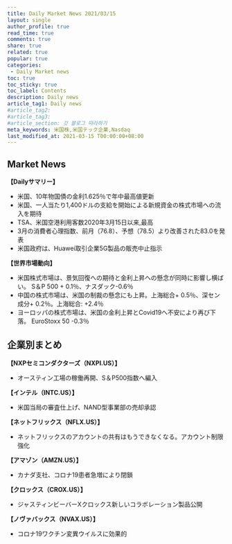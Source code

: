 ```yaml
---
title: Daily Market News 2021/03/15
layout: single
author_profile: true
read_time: true
comments: true
share: true
related: true
popular: true
categories:
 - Daily Market news
toc: true
toc_sticky: true
toc_label: Contents
description: Daily news
article_tag1: Daily news
#article_tag2:
#article_tag3:
#article_section: 깃 블로그 따라하기
meta_keywords: 米国株,米国テック企業,Nasdaq
last_modified_at: 2021-03-15 T00:00:00+08:00
---
```



## Market News


**【Dailyサマリー】**　<br>
- 米国、10年物国債の金利1.625％で年中最高値更新
- 米国、一人当たり1,400ドルの支給を開始による新規資金の株式市場への流入を期待
- TSA、米国空港利用客数2020年3月15日以来,最高
- 3月の消費者心理指数、前月（76.8）、予想（78.5）より改善された83.0を発表
- 米国政府は、Huawei取引企業5G製品の販売中止指示

 **【世界市場動向】**　<br>

 - 米国株式市場は、景気回復への期待と金利上昇への懸念が同時に影響し横ばい。 S＆P 500 + 0.1％、ナスダック-0.6％
 - 中国の株式市場は、米国の制裁の懸念にも上昇。上海総合+ 0.5％、深セン成分+ 0.2％。上海総合: +2.4％
 - ヨーロッパの株式市場は、米国の金利上昇とCovid19へ不安により再び下落。 EuroStoxx 50 -0.3％

## 企業別まとめ

**【NXPセミコンダクターズ（NXPI.US）】**
- オースティン工場の稼働再開、S＆P500指数へ編入

**【インテル（INTC.US）】**
- 米国当局の審査仕上げ、NAND型事業部の売却承認

**【ネットフリックス（NFLX.US）】**
- ネットフリックスのアカウントの共有はもうできなくなる。アカウント制限強化

**【アマゾン（AMZN.US）】**
- カナダ支社、コロナ19患者急増により閉鎖

**【クロックス（CROX.US）】**
- ジャスティンビーバーXクロックス新しいコラボレーション製品公開

**【ノヴァバックス（NVAX.US）】**
- コロナ19ワクチン変異ウイルスに効果的
